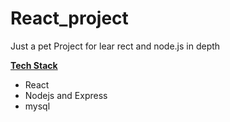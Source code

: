 # React_project
<p> Just a pet Project for lear rect and node.js in depth
  
**<ins>Tech Stack</ins>** <br>
 * React <br>
 * Nodejs and Express <br>
 * mysql <br> </p>
